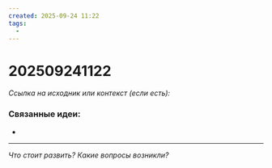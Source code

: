 ```yaml
---
created: 2025-09-24 11:22
tags:
  - 
---
```

# 202509241122

*Ссылка на исходник или контекст (если есть):* 

### Связанные идеи:
*   
---

*Что стоит развить? Какие вопросы возникли?*